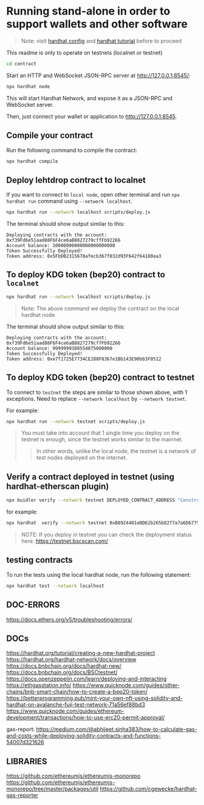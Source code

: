 # Running stand-alone in order to support wallets and other software

> Note: visit [hardhat config](https://hardhat.org/hardhat-runner/docs/config) and [hardhat tutorial](https://hardhat.org/tutorial/) before to proceed

This readme is only to operate on testnets (localnet or testnet)

```bash
cd contract
```
Start an HTTP and WebSocket JSON-RPC server at http://127.0.0.1:8545/:
```bash
npx hardhat node
```

This will start Hardhat Network, and expose it as a JSON-RPC and WebSocket server.

Then, just connect your wallet or application to http://127.0.0.1:8545.

## Compile your contract
Run the following command to compile the contract:
```bash
npx hardhat compile
```

## Deploy lehtdrop contract to localnet
If you want to connect to `local node`, open other terminal and run `npx hardhat run` command using `--network localhost`.
```bash
npx hardhat run --network localhost scripts/deploy.js
```

The terminal should show output similar to this:

```bach
Deploying contracts with the account: 0xf39Fd6e51aad88F6F4ce6aB8827279cffFb92266
Account balance: 10000000000000000000000
Token Successfully Deployed!
Token address: 0x5FbDB2315678afecb367f032d93F642f64180aa3
```

## To deploy KDG token (bep20) contract to `localnet`
```bash
npx hardhat run --network localhost scripts/deploy.js
```
> Note: The above command we deploy the contract on the local hardhat node

The terminal should show output similar to this:

```bach
Deploying contracts with the account: 0xf39Fd6e51aad88F6F4ce6aB8827279cffFb92266
Account balance: 9999999308554875000000
Token Successfully Deployed!
Token address: 0xe7f1725E7734CE288F8367e1Bb143E90bb3F0512
```

## To deploy KDG token (bep20) contract to testnet
To connect to `testnet` the steps are similar to those shown above, with 1 exceptions. Need to replace `--network localhost` by `--network testnet`.

For example:
```bash
npx hardhat run --network testnet scripts/deploy.js
```

> You must take into account that 1 single time you deploy on the testnet is enough, since the testnet works similar to the mainnet. 
> > In other words, unlike the local node, the testnet is a network of test nodes deployed on the internet.

## Verify a contract deployed in testnet (using hardhat-etherscan plugin)

```bash
npx buidler verify --network testnet DEPLOYED_CONTRACT_ADDRESS "Constructor argument 1"
```

for example:

```bash
npx hardhat  verify --network testnet 0xB8924401eBD62b265b8277a7a6D6775b6DcF17FB
```

> NOTE: If you deploy in testnet you can check the deployment status here: <https://testnet.bscscan.com/>

## testing contracts
To run the tests using the local hardhat node, run the following statement:
```bash
npx hardhat test --network localhost
```

## DOC-ERRORS
<https://docs.ethers.org/v5/troubleshooting/errors/>

## DOCs
<https://hardhat.org/tutorial/creating-a-new-hardhat-project>
<https://hardhat.org/hardhat-network/docs/overview>
<https://docs.bnbchain.org/docs/hardhat-new/>
<https://docs.bnbchain.org/docs/BSCtestnet/>
<https://docs.openzeppelin.com/learn/deploying-and-interacting>
<https://ethgasstation.info/>
<https://www.quicknode.com/guides/other-chains/bnb-smart-chain/how-to-create-a-bep20-token/>
<https://betterprogramming.pub/mint-your-own-nft-using-solidity-and-hardhat-on-avalanche-fuji-test-network-71a56ef88bd3>
<https://www.quicknode.com/guides/ethereum-development/transactions/how-to-use-erc20-permit-approval/>

gas-report: <https://medium.com/@abhijeet.sinha383/how-to-calculate-gas-and-costs-while-deploying-solidity-contracts-and-functions-54007d321626>

## LIBRARIES
<https://github.com/ethereumjs/ethereumjs-monorepo>
<https://github.com/ethereumjs/ethereumjs-monorepo/tree/master/packages/util>
<https://github.com/cgewecke/hardhat-gas-reporter>
